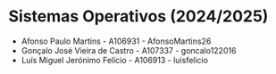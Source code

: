 # Sistemas Operativos (2024/2025)

* Afonso Paulo Martins - A106931 - AfonsoMartins26
* Gonçalo José Vieira de Castro - A107337 - goncalo122016
* Luís Miguel Jerónimo Felício - A106913 - luisfelicio